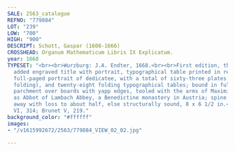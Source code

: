 ```yaml
---
SALE: 2563_catalogue
REFNO: "779884"
LOT: "239"
LOW: "700"
HIGH: "900"
DESCRIPT: Schott, Gaspar (1608-1666)
CROSSHEAD: Organum Mathematicum Libris IX Explicatum.
year: 1668
TYPESET: "<br><br>Wurzburg: J.A. Endter, 1668.<br><br>First edition, thick quarto,
  added engraved title with portrait, typographical table printed in red and black,
  full-paged portrait of dedicatee, with a total of sixty-three plates (about a third
  folding), and twenty-eight folding typographical tables; bound in full contemporary
  parchment over boards with yapp edges, tooled with the arms of Maximilian Pagl (1668-1725)
  as Abbot of Lambach Abbey, a Benedictine monastery in Austria; spine material torn
  away with loss to about half, else structurally sound, 8 x 6 1/2 in.<br><br>Graesse
  VI, 314; Brunet V, 219."
background_color: "#ffffff"
images:
- "/v1615992672/2563/779884_VIEW_02_02.jpg"

---
```

